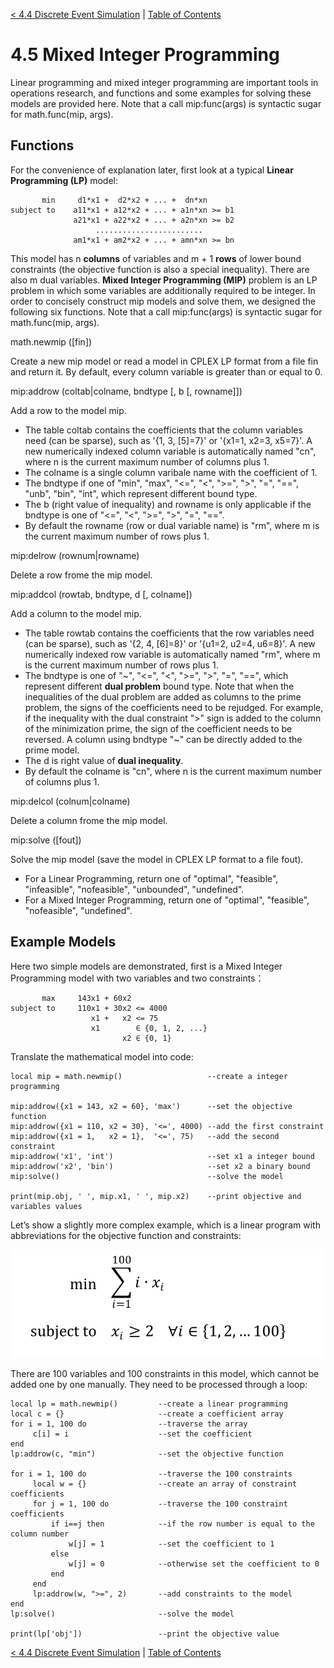 [< 4.4 Discrete Event Simulation](4.4_discrete_event_simulation) | [Table of Contents](readme.md)

# 4.5 Mixed Integer Programming
Linear programming and mixed integer programming are important tools in operations research, and functions and some examples for solving these models are provided here. Note that a call mip:func(args) is syntactic sugar for math.func(mip, args).

## Functions
For the convenience of explanation later, first look at a typical **Linear Programming (LP)** model:
```
       min     d1*x1 +  d2*x2 + ... +  dn*xn
subject to    a11*x1 + a12*x2 + ... + a1n*xn >= b1
              a21*x1 + a22*x2 + ... + a2n*xn >= b2
                   ........................
              am1*x1 + am2*x2 + ... + amn*xn >= bn
```
This model has n **columns** of variables and m + 1 **rows** of lower bound constraints (the objective function is also a special inequality). There are also m dual variables. **Mixed Integer Programming (MIP)** problem is an LP problem in which some variables are additionally required to be integer. In order to concisely construct mip models and solve them, we designed the following six functions. Note that a call mip:func(args) is syntactic sugar for math.func(mip, args).

<a id='math.newmip'> math.newmip ([fin]) </a>

Create a new mip model or read a model in CPLEX LP format from a file fin and return it. By default, every column variable is greater than or equal to 0.

<a id='mip:addrow'> mip:addrow (coltab|colname, bndtype [, b [, rowname]]) </a>

Add a row to the model mip. 
- The table coltab contains the coefficients that the column variables need (can be sparse), such as '{1, 3, [5]=7}' or '{x1=1, x2=3, x5=7}'. A new numerically indexed column variable is automatically named "cn", where n is the current maximum number of columns plus 1.
- The colname is a single column varibale name with the coefficient of 1. 
- The bndtype if one of "min", "max", "<=", "<", ">=", ">", "=", "==", "unb", "bin", "int", which represent different bound type.
- The b (right value of inequality) and rowname is only applicable if the bndtype is one of "<=", "<", ">=", ">", "=", "==". 
- By default the rowname (row or dual variable name) is "rm", where m is the current maximum number of rows plus 1.

<a id='mip:delrow'> mip:delrow (rownum|rowname) </a>

Delete a row frome the mip model.

<a id='mip:addcol'> mip:addcol (rowtab, bndtype, d [, colname]) </a>

Add a column to the model mip. 
- The table rowtab contains the coefficients that the row variables need (can be sparse), such as '{2, 4, [6]=8}' or '{u1=2, u2=4, u6=8}'. A new numerically indexed row variable is automatically named "rm", where m is the current maximum number of rows plus 1.
- The bndtype is one of "\~", "<=", "<", ">=", ">", "=", "==", which represent different **dual problem** bound type. Note that when the inequalities of the dual problem are added as columns to the prime problem, the signs of the coefficients need to be rejudged. For example, if the inequality with the dual constraint ">" sign is added to the column of the minimization prime, the sign of the coefficient needs to be reversed. A column using bndtype "~" can be directly added to the prime model.
- The d is right value of **dual inequality**. 
- By default the colname is "cn", where n is the current maximum number of columns plus 1.

<a id='mip:delcol'> mip:delcol (colnum|colname) </a>

Delete a column frome the mip model.

<a id='mip:solve'> mip:solve ([fout]) </a>

Solve the mip model (save the model in CPLEX LP format to a file fout). 
- For a Linear Programming, return one of "optimal", "feasible", "infeasible", "nofeasible", "unbounded", "undefined". 
- For a Mixed Integer Programming, return one of "optimal", "feasible", "nofeasible", "undefined".

## Example Models
Here two simple models are demonstrated, first is a Mixed Integer Programming model with two variables and two constraints：
```
       max     143x1 + 60x2
subject to     110x1 + 30x2 <= 4000
                  x1 +   x2 <= 75
                  x1        ∈ {0, 1, 2, ...}
                         x2 ∈ {0, 1}
```
Translate the mathematical model into code:
```
local mip = math.newmip()                   --create a integer programming

mip:addrow({x1 = 143, x2 = 60}, 'max')      --set the objective function
mip:addrow({x1 = 110, x2 = 30}, '<=', 4000) --add the first constraint
mip:addrow({x1 = 1,   x2 = 1},  '<=', 75)   --add the second constraint
mip:addrow('x1', 'int')                     --set x1 a integer bound
mip:addrow('x2', 'bin')                     --set x2 a binary bound
mip:solve()                                 --solve the model               

print(mip.obj, ' ', mip.x1, ' ', mip.x2)    --print objective and variables values
```

Let’s show a slightly more complex example, which is a linear program with abbreviations for the objective function and constraints:

![](./img/lp.svg)

There are 100 variables and 100 constraints in this model, which cannot be added one by one manually. They need to be processed through a loop:
```
local lp = math.newmip()         --create a linear programming 
local c = {}                     --create a coefficient array
for i = 1, 100 do                --traverse the array
     c[i] = i                    --set the coefficient
end
lp:addrow(c, "min")              --set the objective function

for i = 1, 100 do                --traverse the 100 constraints
     local w = {}                --create an array of constraint coefficients
     for j = 1, 100 do           --traverse the 100 constraint coefficients
         if i==j then            --if the row number is equal to the column number
             w[j] = 1            --set the coefficient to 1
         else
             w[j] = 0            --otherwise set the coefficient to 0
         end
     end
     lp:addrow(w, ">=", 2)       --add constraints to the model
end
lp:solve()                       --solve the model

print(lp['obj'])                 --print the objective value
```

[< 4.4 Discrete Event Simulation](4.4_discrete_event_simulation) | [Table of Contents](readme.md)